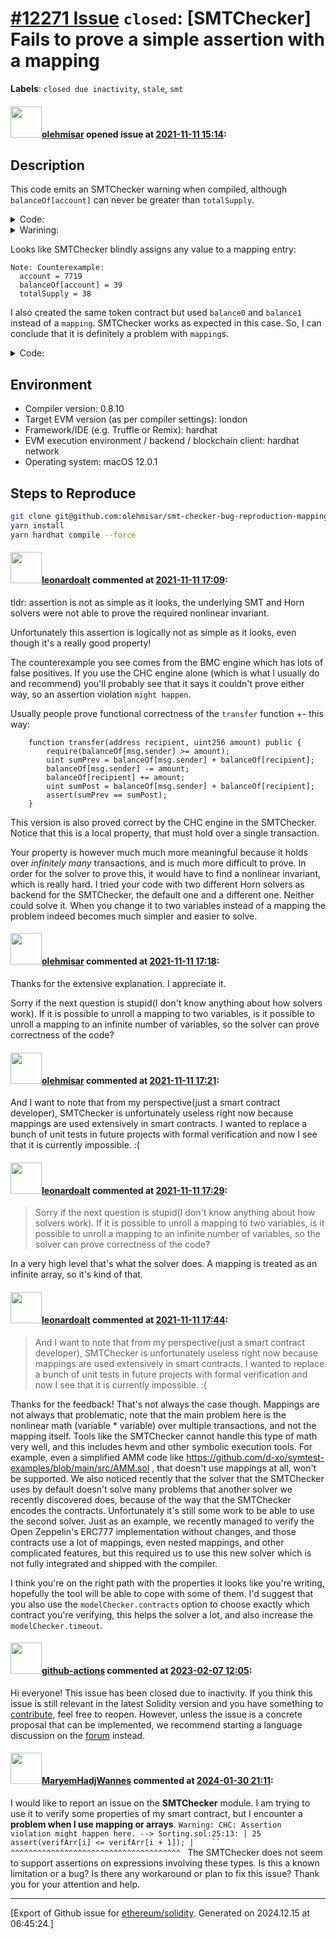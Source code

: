 # [\#12271 Issue](https://github.com/ethereum/solidity/issues/12271) `closed`: [SMTChecker] Fails to prove a simple assertion with a mapping
**Labels**: `closed due inactivity`, `stale`, `smt`


#### <img src="https://avatars.githubusercontent.com/u/29802592?v=4" width="50">[olehmisar](https://github.com/olehmisar) opened issue at [2021-11-11 15:14](https://github.com/ethereum/solidity/issues/12271):

## Description

This code emits an SMTChecker warning when compiled, although `balanceOf[account]` can never be greater than `totalSupply`.
<details>
<summary>Code:</summary>

```solidity
// SPDX-License-Identifier: MIT
pragma solidity 0.8.10;

contract Token {
    mapping(address => uint256) public balanceOf;
    uint256 public totalSupply;

    constructor(uint256 totalSupply_) {
        balanceOf[msg.sender] = totalSupply_;
        totalSupply = totalSupply_;
    }

    function transfer(address recipient, uint256 amount) public {
        balanceOf[msg.sender] -= amount;
        balanceOf[recipient] += amount;
    }

    function rule_maxBalanceLessThanTotalSupply(address account) external view {
        assert(balanceOf[account] <= totalSupply);
    }
}
```
</details>

<details>
<summary>Warining:</summary>

```
Warning: CHC: Assertion violation might happen here.
  --> contracts/Token.sol:19:9:
   |
19 |         assert(balanceOf[account] <= totalSupply);
   |         ^^^^^^^^^^^^^^^^^^^^^^^^^^^^^^^^^^^^^^^^^


Warning: BMC: Assertion violation happens here.
  --> contracts/Token.sol:19:9:
   |
19 |         assert(balanceOf[account] <= totalSupply);
   |         ^^^^^^^^^^^^^^^^^^^^^^^^^^^^^^^^^^^^^^^^^
Note: Counterexample:
  account = 7719
  balanceOf[account] = 39
  totalSupply = 38

Note: Callstack:
Note:
```

</details>

Looks like SMTChecker blindly assigns any value to a mapping entry:
```
Note: Counterexample:
  account = 7719
  balanceOf[account] = 39
  totalSupply = 38
```

I also created the same token contract but used `balance0` and `balance1` instead of a `mapping`. SMTChecker works as expected in this case. So, I can conclude that it is definitely a problem with `mapping`s.

<details>
<summary>Code:</summary>
Compiles without warnings:

```solidity
// SPDX-License-Identifier: MIT
pragma solidity 0.8.10;

contract Token2 {
    uint256 public balance0;
    uint256 public balance1;
    uint256 public totalSupply;

    constructor(uint256 totalSupply_) {
        balance0 = totalSupply_;
        totalSupply = totalSupply_;
    }

    function transfer(uint256 amount) public {
        if (msg.sender == address(0)) {
            balance0 -= amount;
            balance1 += amount;
        } else {
            balance1 -= amount;
            balance0 += amount;
        }
    }

    function rule_maxBalanceLessThanTotalSupply() external view {
        assert(balance0 <= totalSupply);
        assert(balance1 <= totalSupply);
        assert(balance0 + balance1 == totalSupply);
    }
}
```

</details>

## Environment

- Compiler version: 0.8.10
- Target EVM version (as per compiler settings): london
- Framework/IDE (e.g. Truffle or Remix): hardhat
- EVM execution environment / backend / blockchain client: hardhat network
- Operating system: macOS 12.0.1

## Steps to Reproduce
```sh
git clone git@github.com:olehmisar/smt-checker-bug-reproduction-mapping.git
yarn install
yarn hardhat compile --force
```

#### <img src="https://avatars.githubusercontent.com/u/504195?u=ce2facd14af9fd474ebff49f0d44891f56f7500f&v=4" width="50">[leonardoalt](https://github.com/leonardoalt) commented at [2021-11-11 17:09](https://github.com/ethereum/solidity/issues/12271#issuecomment-966471760):

tldr: assertion is not as simple as it looks, the underlying SMT and Horn solvers were not able to prove the required nonlinear invariant.

Unfortunately this assertion is logically not as simple as it looks, even though it's a really good property!

The counterexample you see comes from the BMC engine which has lots of false positives. If you use the CHC engine alone (which is what I usually do and recommend) you'll probably see that it says it couldn't prove either way, so an assertion violation `might happen`.

Usually people prove functional correctness of the `transfer` function +- this way:
```
	function transfer(address recipient, uint256 amount) public {
		require(balanceOf[msg.sender] >= amount);
		uint sumPrev = balanceOf[msg.sender] + balanceOf[recipient];
		balanceOf[msg.sender] -= amount;
		balanceOf[recipient] += amount;
		uint sumPost = balanceOf[msg.sender] + balanceOf[recipient];
		assert(sumPrev == sumPost);
	}
```
This version is also proved correct by the CHC engine in the SMTChecker. Notice that this is a local property, that must hold over a single transaction.

Your property is however much much more meaningful because it holds over *infinitely many* transactions, and is much more difficult to prove. In order for the solver to prove this, it would have to find a nonlinear invariant, which is really hard. I tried your code with two different Horn solvers as backend for the SMTChecker, the default one and a different one. Neither could solve it.
When you change it to two variables instead of a mapping the problem indeed becomes much simpler and easier to solve.

#### <img src="https://avatars.githubusercontent.com/u/29802592?v=4" width="50">[olehmisar](https://github.com/olehmisar) commented at [2021-11-11 17:18](https://github.com/ethereum/solidity/issues/12271#issuecomment-966478458):

Thanks for the extensive explanation. I appreciate it.

Sorry if the next question is stupid(I don't know anything about how solvers work). If it is possible to unroll a mapping to two variables, is it possible to unroll a mapping to an infinite number of variables, so the solver can prove correctness of the code?

#### <img src="https://avatars.githubusercontent.com/u/29802592?v=4" width="50">[olehmisar](https://github.com/olehmisar) commented at [2021-11-11 17:21](https://github.com/ethereum/solidity/issues/12271#issuecomment-966481108):

And I want to note that from my perspective(just a smart contract developer), SMTChecker is unfortunately useless right now because mappings are used extensively in smart contracts. I wanted to replace a bunch of unit tests in future projects with formal verification and now I see that it is currently impossible. :(

#### <img src="https://avatars.githubusercontent.com/u/504195?u=ce2facd14af9fd474ebff49f0d44891f56f7500f&v=4" width="50">[leonardoalt](https://github.com/leonardoalt) commented at [2021-11-11 17:29](https://github.com/ethereum/solidity/issues/12271#issuecomment-966486578):

> Sorry if the next question is stupid(I don't know anything about how solvers work). If it is possible to unroll a mapping to two variables, is it possible to unroll a mapping to an infinite number of variables, so the solver can prove correctness of the code?

In a very high level that's what the solver does. A mapping is treated as an infinite array, so it's kind of that.

#### <img src="https://avatars.githubusercontent.com/u/504195?u=ce2facd14af9fd474ebff49f0d44891f56f7500f&v=4" width="50">[leonardoalt](https://github.com/leonardoalt) commented at [2021-11-11 17:44](https://github.com/ethereum/solidity/issues/12271#issuecomment-966496224):

> And I want to note that from my perspective(just a smart contract developer), SMTChecker is unfortunately useless right now because mappings are used extensively in smart contracts. I wanted to replace a bunch of unit tests in future projects with formal verification and now I see that it is currently impossible. :(

Thanks for the feedback!
That's not always the case though. Mappings are not always that problematic, note that the main problem here is the nonlinear math (variable * variable) over multiple transactions, and not the mapping itself. Tools like the SMTChecker cannot handle this type of math very well, and this includes hevm and other symbolic execution tools. For example, even a simplified AMM code like https://github.com/d-xo/symtest-examples/blob/main/src/AMM.sol , that doesn't use mappings at all, won't be supported. We also noticed recently that the solver that the SMTChecker uses by default doesn't solve many problems that another solver we recently discovered does, because of the way that the SMTChecker encodes the contracts. Unfortunately it's still some work to be able to use the second solver.
Just as an example, we recently managed to verify the Open Zeppelin's ERC777 implementation without changes, and those contracts use a lot of mappings, even nested mappings, and other complicated features, but this required us to use this new solver which is not fully integrated and shipped with the compiler.

I think you're on the right path with the properties it looks like you're writing, hopefully the tool will be able to cope with some of them.
I'd suggest that you also use the `modelChecker.contracts` option to choose exactly which contract you're verifying, this helps the solver a lot, and also increase the `modelChecker.timeout`.

#### <img src="https://avatars.githubusercontent.com/in/15368?v=4" width="50">[github-actions](https://github.com/apps/github-actions) commented at [2023-02-07 12:05](https://github.com/ethereum/solidity/issues/12271#issuecomment-1420664663):

Hi everyone! This issue has been closed due to inactivity.
If you think this issue is still relevant in the latest Solidity version and you have something to [contribute](https://docs.soliditylang.org/en/latest/contributing.html), feel free to reopen.
However, unless the issue is a concrete proposal that can be implemented, we recommend starting a language discussion on the [forum](https://forum.soliditylang.org) instead.

#### <img src="https://avatars.githubusercontent.com/u/84646133?u=7b13f7ad746c1d831521d0ccd75285f1a33bb67c&v=4" width="50">[MaryemHadjWannes](https://github.com/MaryemHadjWannes) commented at [2024-01-30 21:11](https://github.com/ethereum/solidity/issues/12271#issuecomment-1917901551):

I would like to report an issue on the **SMTChecker** module. I am trying to use it to verify some properties of my smart contract, but I encounter a **problem when I use mapping or arrays**. 
`Warning: CHC: Assertion violation might happen here.
  --> Sorting.sol:25:13:
   |
25      assert(verifArr[i] <= verifArr[i + 1]);
   |    `` ^^^^^^^^^^^^^^^^^^^^^^^^^^^^^^^^^^^^^^
`
The SMTChecker does not seem to support assertions on expressions involving these types. Is this a known limitation or a bug? Is there any workaround or plan to fix this issue? 
Thank you for your attention and help.


-------------------------------------------------------------------------------



[Export of Github issue for [ethereum/solidity](https://github.com/ethereum/solidity). Generated on 2024.12.15 at 06:45:24.]
